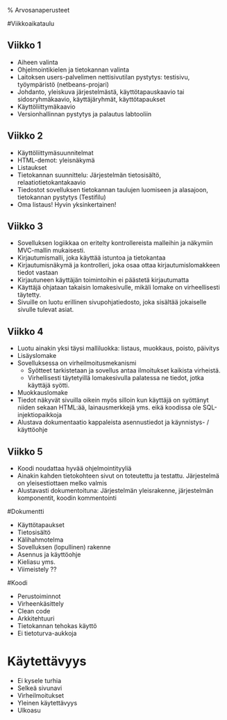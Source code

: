 % Arvosanaperusteet
<!-- hidden! -->

#Viikkoaikataulu

## Viikko 1

* Aiheen valinta
* Ohjelmointikielen ja tietokannan valinta
* Laitoksen users-palvelimen nettisivutilan pystytys: testisivu, työympäristö (netbeans-projari)
* Johdanto, yleiskuva järjestelmästä, käyttötapauskaavio tai sidosryhmäkaavio, käyttäjäryhmät, käyttötapaukset
* Käyttöliittymäkaavio
* Versionhallinnan pystytys ja palautus labtooliin

## Viikko 2

* Käyttöliittymäsuunnitelmat 
* HTML-demot: yleisnäkymä
* Listaukset
* Tietokannan suunnittelu: Järjestelmän tietosisältö, relaatiotietokantakaavio
* Tiedostot sovelluksen tietokannan taulujen luomiseen ja alasajoon, tietokannan pystytys (Testifilu)
* Oma listaus! Hyvin yksinkertainen!

## Viikko 3

* Sovelluksen logiikkaa on eritelty kontrollereista malleihin ja näkymiin MVC-mallin mukaisesti.
* Kirjautumismalli, joka käyttää istuntoa ja tietokantaa
* Kirjautumisnäkymä ja kontrolleri, joka osaa ottaa kirjautumislomakkeen tiedot vastaan
* Kirjautuneen käyttäjän toimintoihin ei päästetä kirjautumatta
* Käyttäjä ohjataan takaisin lomakesivulle, mikäli lomake on virheellisesti täytetty. 
* Sivuille on luotu erillinen sivupohjatiedosto, joka sisältää jokaiselle sivulle tulevat asiat.

## Viikko 4

* Luotu ainakin yksi täysi malliluokka: listaus, muokkaus, poisto, päivitys
* Lisäyslomake
* Sovelluksessa on virheilmoitusmekanismi
    * Syötteet tarkistetaan ja sovellus antaa ilmoitukset kaikista virheistä. 
    * Virhellisesti täytetyillä lomakesivulla palatessa ne tiedot, jotka käyttäjä syötti.
* Muokkauslomake
* Tiedot näkyvät sivuilla oikein myös silloin kun käyttäjä on syöttänyt niiden sekaan HTML:ää, lainausmerkkejä yms. eikä koodissa ole SQL-injektiopaikkoja
* Alustava dokumentaatio kappaleista asennustiedot ja käynnistys- / käyttöohje

## Viikko 5

* Koodi noudattaa hyvää ohjelmointityyliä
* Ainakin kahden tietokohteen sivut on toteutettu ja testattu. Järjestelmä on yleisestiottaen melko valmis
* Alustavasti dokumentoituna: Järjestelmän yleisrakenne, järjestelmän komponentit, koodin kommentointi

#Dokumentti

* Käyttötapaukset
* Tietosisältö
* Kälihahmotelma
* Sovelluksen (lopullinen) rakenne
* Asennus ja käyttöohje
* Kieliasu yms.
* Viimeistely ??

#Koodi

* Perustoiminnot
* Virheenkäsittely
* Clean code
* Arkkitehtuuri
* Tietokannan tehokas käyttö
* Ei tietoturva-aukkoja
# Käytettävyys

* Ei kysele turhia
* Selkeä sivunavi
* Virheilmoitukset
* Yleinen käytettävyys
* Ulkoasu
